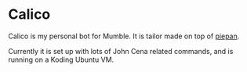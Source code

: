 # Calico

Calico is my personal bot for Mumble. It is tailor made on top of [piepan](https://github.com/layeh/piepan/).

Currently it is set up with lots of John Cena related commands, and is running on a Koding Ubuntu VM.